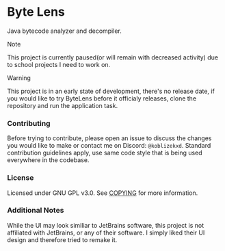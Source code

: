 # Byte Lens
Java bytecode analyzer and decompiler.  

> [!NOTE]  
> This project is currently paused(or will remain with decreased activity) due to school projects I need to work on.

> [!WARNING]  
> This project is in an early state of development, there's no release date, if you would like to try ByteLens before it officialy releases, clone the repository and run the application task.

### Contributing  
Before trying to contribute, please open an issue to discuss the changes you would like to make
or contact me on Discord: `@koblizekxd`. Standard contribution guidelines apply, use same code style that is being used everywhere in the codebase.

### License
Licensed under GNU GPL v3.0. See [COPYING](COPYING) for more information.

### Additional Notes
While the UI may look similiar to JetBrains software, this project is not affiliated with JetBrains, or any of their software. I simply liked their UI design and therefore tried to remake it.
